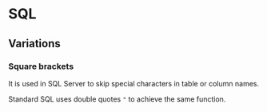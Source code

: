 # SQL

## Variations

### Square brackets

It is used in SQL Server to skip special characters in table or column names.

Standard SQL uses double quotes `"` to achieve the same function.

